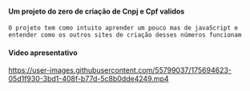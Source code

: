 #### Um projeto do zero de criação de Cnpj e Cpf validos 


```
O projeto tem como intuito aprender um pouco mas de javaScript e entender como os outros sites de criação desses números funcionam 
```

#### Video apresentativo

https://user-images.githubusercontent.com/55799037/175694623-05d1f930-3bd1-408f-b77d-5c8b0dde4249.mp4

